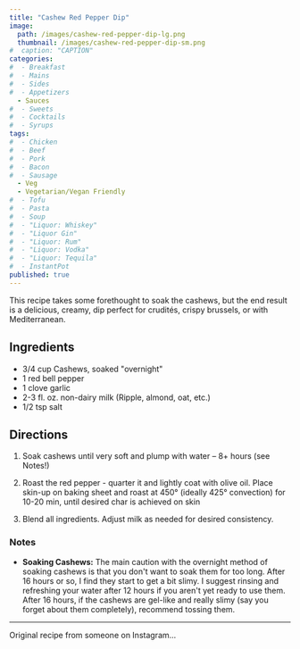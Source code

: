```yaml
---
title: "Cashew Red Pepper Dip"
image: 
  path: /images/cashew-red-pepper-dip-lg.png
  thumbnail: /images/cashew-red-pepper-dip-sm.png
#  caption: "CAPTION"
categories:
#  - Breakfast
#  - Mains
#  - Sides
#  - Appetizers
  - Sauces
#  - Sweets
#  - Cocktails
#  - Syrups
tags:
#  - Chicken
#  - Beef
#  - Pork
#  - Bacon
#  - Sausage
  - Veg
  - Vegetarian/Vegan Friendly
#  - Tofu
#  - Pasta
#  - Soup
#  - "Liquor: Whiskey"
#  - "Liquor Gin"
#  - "Liquor: Rum"
#  - "Liquor: Vodka"
#  - "Liquor: Tequila"
#  - InstantPot
published: true
---
```


This recipe takes some forethought to soak the cashews, but the end result is a delicious, creamy, dip perfect for crudités, crispy brussels, or with Mediterranean.

## Ingredients

* 3/4 cup Cashews, soaked "overnight"
* 1 red bell pepper
* 1 clove garlic
* 2-3 fl. oz. non-dairy milk (Ripple, almond, oat, etc.)
* 1/2 tsp salt

## Directions

1. Soak cashews until very soft and plump with water – 8+ hours (see Notes!)

1. Roast the red pepper - quarter it and lightly coat with olive oil. Place skin-up on baking sheet and roast at 450° (ideally 425° convection) for 10-20 min, until desired char is achieved on skin

1. Blend all ingredients. Adjust milk as needed for desired consistency.

### Notes

* **Soaking Cashews:** The main caution with the overnight method of soaking cashews is that you don't want to soak them for too long. After 16 hours or so, I find they start to get a bit slimy. I suggest rinsing and refreshing your water after 12 hours if you aren't yet ready to use them. After 16 hours, if the cashews are gel-like and really slimy (say you forget about them completely), recommend tossing them.

---
Original recipe from someone on Instagram...

